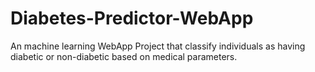 # Diabetes-Predictor-WebApp
An machine learning WebApp Project that classify individuals as having diabetic or non-diabetic based on medical parameters.
